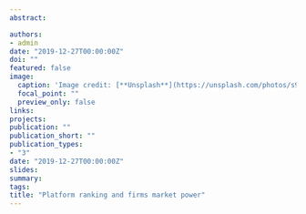 ```yaml
---
abstract:

authors:
- admin
date: "2019-12-27T00:00:00Z"
doi: ""
featured: false
image:
  caption: 'Image credit: [**Unsplash**](https://unsplash.com/photos/s9CC2SKySJM)'
  focal_point: ""
  preview_only: false
links:
projects:
publication: ""
publication_short: ""
publication_types:
- "3"
date: "2019-12-27T00:00:00Z"
slides:
summary:
tags:
title: "Platform ranking and firms market power"
---
```

